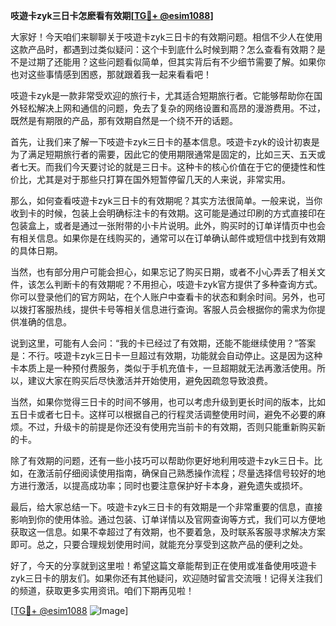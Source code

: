 **吱遊卡zyk三日卡怎麽看有效期[[TG💪+ @esim1088](https://t.me/s/esim1088)]**

大家好！今天咱们来聊聊关于吱遊卡zyk三日卡的有效期问题。相信不少人在使用这款产品时，都遇到过类似疑问：这个卡到底什么时候到期？怎么查看有效期？是不是过期了还能用？这些问题看似简单，但其实背后有不少细节需要了解。如果你也对这些事情感到困惑，那就跟着我一起来看看吧！

吱遊卡zyk是一款非常受欢迎的旅行卡，尤其适合短期旅行者。它能够帮助你在国外轻松解决上网和通信的问题，免去了复杂的网络设置和高昂的漫游费用。不过，既然是有期限的产品，那有效期自然是一个绕不开的话题。

首先，让我们来了解一下吱遊卡zyk三日卡的基本信息。吱遊卡zyk的设计初衷是为了满足短期旅行者的需要，因此它的使用期限通常是固定的，比如三天、五天或者七天。而我们今天要讨论的就是三日卡。这种卡的核心价值在于它的便捷性和性价比，尤其是对于那些只打算在国外短暂停留几天的人来说，非常实用。

那么，如何查看吱遊卡zyk三日卡的有效期呢？其实方法很简单。一般来说，当你收到卡的时候，包装上会明确标注卡的有效期。这可能是通过印刷的方式直接印在包装盒上，或者是通过一张附带的小卡片说明。此外，购买时的订单详情页中也会有相关信息。如果你是在线购买的，通常可以在订单确认邮件或短信中找到有效期的具体日期。

当然，也有部分用户可能会担心，如果忘记了购买日期，或者不小心弄丢了相关文件，该怎么判断卡的有效期呢？不用担心，吱遊卡zyk官方提供了多种查询方式。你可以登录他们的官方网站，在个人账户中查看卡的状态和剩余时间。另外，也可以拨打客服热线，提供卡号等相关信息进行查询。客服人员会根据你的需求为你提供准确的信息。

说到这里，可能有人会问：“我的卡已经过了有效期，还能不能继续使用？”答案是：不行。吱遊卡zyk三日卡一旦超过有效期，功能就会自动停止。这是因为这种卡本质上是一种预付费服务，类似于手机充值卡，一旦超期就无法再激活使用。所以，建议大家在购买后尽快激活并开始使用，避免因疏忽导致浪费。

当然，如果你觉得三日卡的时间不够用，也可以考虑升级到更长时间的版本，比如五日卡或者七日卡。这样可以根据自己的行程灵活调整使用时间，避免不必要的麻烦。不过，升级卡的前提是你还没有使用完当前卡的有效期，否则只能重新购买新的卡。

除了有效期的问题，还有一些小技巧可以帮助你更好地利用吱遊卡zyk三日卡。比如，在激活前仔细阅读使用指南，确保自己熟悉操作流程；尽量选择信号较好的地方进行激活，以提高成功率；同时也要注意保护好卡本身，避免遗失或损坏。

最后，给大家总结一下。吱遊卡zyk三日卡的有效期是一个非常重要的信息，直接影响到你的使用体验。通过包装、订单详情以及官网查询等方式，我们可以方便地获取这一信息。如果不幸超过了有效期，也不要着急，及时联系客服寻求解决方案即可。总之，只要合理规划使用时间，就能充分享受到这款产品的便利之处。

好了，今天的分享就到这里啦！希望这篇文章能帮到正在使用或准备使用吱遊卡zyk三日卡的朋友们。如果你还有其他疑问，欢迎随时留言交流哦！记得关注我们的频道，获取更多实用资讯。咱们下期再见啦！

[[TG💪+ @esim1088](https://t.me/s/esim1088) ![Image](https://i.postimg.cc/4NQfJmqS/Snipaste-2025-05-13-00-14-12.png)]